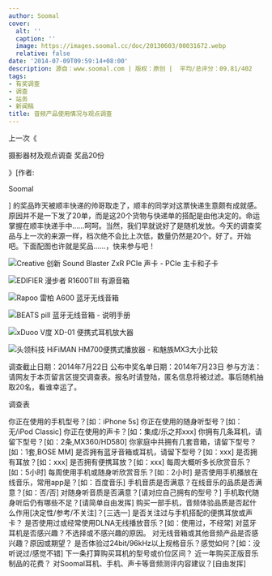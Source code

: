 ```yaml
---
author: Soomal
cover:
  alt: ''
  caption: ''
  image: https://images.soomal.cc/doc/20130603/00031672.webp
  relative: false
date: '2014-07-09T09:59:14+08:00'
description: 源自：www.soomal.com | 版权：原创 |  平均/总评分：09.81/402
tags:
- 有奖调查
- 调查
- 站务
- 新闻稿
title: 音频产品使用情况与观点调查
---
```


上一次《

摄影器材及观点调查 奖品20份

》[作者:

Soomal

]
的奖品昨天被顺丰快递的帅哥取走了，顺丰的同学对这票快递生意颇有成就感。原因并不是一下发了20单，而是这20个货物与快递单的搭配是由他决定的。命运掌握在顺丰快递手中……呵呵。当然，我们早就说好了是随机发放。今天的调查奖品与上一次的来源一样，档次绝不会比上次低，数量仍然是20个。好了。开始吧。下面配图也许就是奖品……，快来参与吧！



![Creative 创新 Sound Blaster ZxR PCIe 声卡 - PCIe 主卡和子卡](https://images.soomal.cc/doc/20130603/00031629_01.webp)



![EDIFIER 漫步者 R1600TIII 有源音箱](https://images.soomal.cc/doc/20131022/00036663_01.webp)



![Rapoo 雷柏 A600 蓝牙无线音箱](https://images.soomal.cc/doc/20140104/00039212_01.webp)



![BEATS pill 蓝牙无线音箱 - 说明手册](https://images.soomal.cc/doc/20130711/00033342_01.webp)



![xDuoo V度 XD-01 便携式耳机放大器](https://images.soomal.cc/doc/20121217/00025691_01.webp)



![头领科技 HiFiMAN HM700便携式播放器 - 和魅族MX3大小比较](https://images.soomal.cc/doc/20140209/00040186_01.webp)



调查截止日期：2014年7月22日
公布中奖名单日期：2014年7月23日
参与方法：请网友于本页留言区提交调查表。报名时请登陆，匿名信息将被过滤。事后随机抽取20名，看谁幸运了。



调查表



你正在使用的手机型号？[如：iPhone 5s]
你正在使用的随身听型号？[如：无/iPod Classic]
你正在使用的声卡？[如：集成/乐之邦xxx]
你拥有几条耳机，请留下型号？[如：2条,MX360/HD580]
你家庭中共拥有几套音箱，请留下型号？[如：1套,BOSE MM]
是否拥有蓝牙音箱或耳机，请留下型号？[如：xxx]
是否拥有耳放？[如：xxx]
是否拥有便携耳放？[如：xxx]
每周大概听多长欣赏音乐？[如：5小时]
每周使用手机或随身听欣赏音乐？[如：2小时]
是否使用手机播放在线音乐，常用app是？[如：百度音乐]
手机音质是否满意？在线音乐的品质是否满意？[如：否/否]
对随身听音质是否满意？[请对应自己拥有的型号？]
手机取代随身听后仍有哪些不足？[请简单自由发挥]
购买一部手机，音频体验品质是否起什么作用[决定性/参考/不关注]？[三选一]
是否关注过与手机搭配的便携耳放或声卡？
是否使用过或经常使用DLNA无线播放音乐？[如：使用过，不经常]
对蓝牙耳机是否感兴趣？不选择或不感兴趣的原因。
对无线音箱或其他音频产品是否感兴趣？原因或期望？
是否体验过24bit/96kHz以上规格音乐？感觉如何？[如：没听说过/感觉不错]
下一条打算购买耳机的型号或价位区间？
近一年购买正版音乐制品的花费？
对Soomal耳机、手机、声卡等音频测评内容建议？[自由发挥]